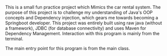 This is a small fun practice project which Mimics the car rental system. 
The purpose of this project is to challenge my understanding of Java's OOP concepts and Dependency injection, which gears me towards 
becoming a Springboot developer.
This project was entirely built using raw java (without a framework), JDBC (for database connectivity) and uses Maven for Dependency Management. 
Interaction with this program is mainly from the terminal.

The main entry point for this program is from the main class.

